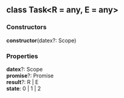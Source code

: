 ## class **Task**\<R = any, E = any>
### Constructors
 **constructor**(datex?: Scope)

### Properties
**datex**?: Scope<br>
**promise**?: Promise<br>
**result**?: R | E<br>
**state**: 0 | 1 | 2<br>


